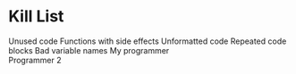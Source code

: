 Kill List
=========
Unused code
Functions with side effects
Unformatted code
Repeated code blocks
Bad variable names
My programmer  
Programmer 2

